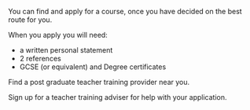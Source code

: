 You can find and apply for a course, once you have decided on the best route for you. 

When you apply you will need:

* a written personal statement
* 2 references
* GCSE (or equivalent) and Degree certificates

Find a post graduate teacher training provider near you.  

Sign up for a teacher training adviser for help with your application. 